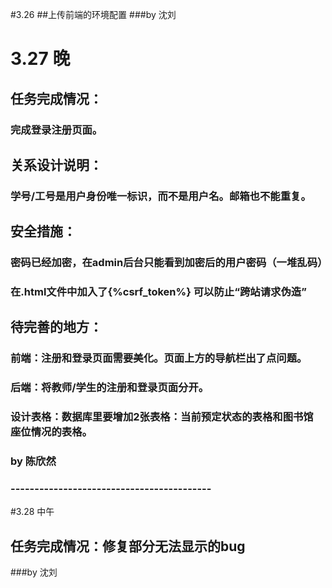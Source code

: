 #3.26 
##上传前端的环境配置
###by 沈刘

#   3.27 晚
##   任务完成情况：
###   完成登录注册页面。
##   关系设计说明：
###   学号/工号是用户身份唯一标识，而不是用户名。邮箱也不能重复。
##   安全措施：
###    密码已经加密，在admin后台只能看到加密后的用户密码（一堆乱码）
###    在.html文件中加入了{%csrf_token%} 可以防止“跨站请求伪造”
##   待完善的地方：
###    前端：注册和登录页面需要美化。页面上方的导航栏出了点问题。
###    后端：将教师/学生的注册和登录页面分开。
###    设计表格：数据库里要增加2张表格：当前预定状态的表格和图书馆     座位情况的表格。  
###     by 陈欣然 
###     ------------------------------------------

#3.28 中午
## 任务完成情况：修复部分无法显示的bug
###by 沈刘